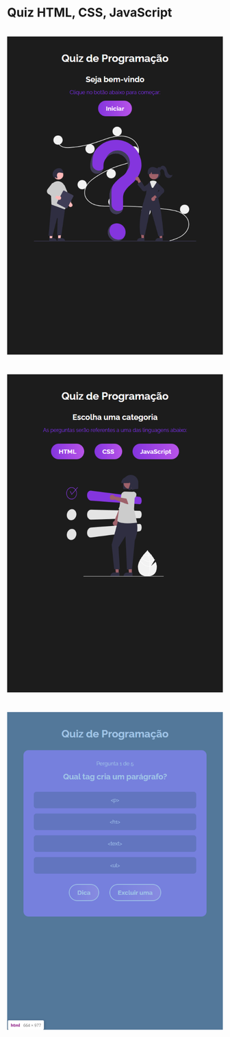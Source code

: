 # Quiz HTML, CSS, JavaScript

<h1 align="center">
  <img src="src/img/readmeProjeto.png">
</h1>

<h1 align="center">
  <img src="src/img/readmeProjeto1.png">
</h1>

<h1 align="center">
  <img src="src/img/readmeProjeto2.png">
</h1>




